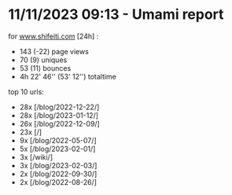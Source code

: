 # 11/11/2023 09:13 - Umami report
for www.shifeiti.com [24h] :

 - 143 (-22) page views
 - 70 (9) uniques
 - 53 (11) bounces
 - 4h 22' 46'' (53' 12'') totaltime


top 10 urls:
 - 28x [/blog/2022-12-22/]
 - 28x [/blog/2023-01-12/]
 - 26x [/blog/2022-12-09/]
 - 23x [/]
 - 9x [/blog/2022-05-07/]
 - 5x [/blog/2023-02-01/]
 - 3x [/wiki/]
 - 3x [/blog/2023-02-03/]
 - 2x [/blog/2022-09-30/]
 - 2x [/blog/2022-08-26/]



